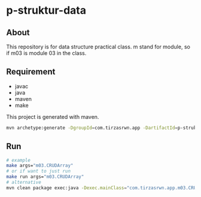# p-struktur-data

## About

This repository is for data structure practical class. m stand for module, so if m03 is module 03 in the class.

## Requirement

- javac
- java
- maven
- make

This project is generated with maven.

```sh
mvn archetype:generate -DgroupId=com.tirzasrwn.app -DartifactId=p-struktur-data -DarchetypeArtifactId=maven-archetype-quickstart -DarchetypeVersion=1.4 -DinteractiveMode=false
```

## Run

```sh
# example
make args="m03.CRUDArray"
# or if want to just run
make run args="m03.CRUDArray"
# alternative
mvn clean package exec:java -Dexec.mainClass="com.tirzasrwn.app.m03.CRUDArray"
```
